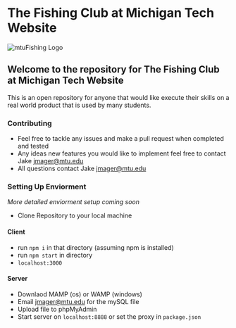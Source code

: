 # The Fishing Club at Michigan Tech Website
![mtuFishing Logo](http://mtufishing.club/images/logo.png)

## Welcome to the repository for The Fishing Club at Michigan Tech Website
This is an open repository for anyone that would like execute their skills on a real world product that is used by many students. 


### Contributing
- Feel free to tackle any issues and make a pull request when completed and tested
- Any ideas new features you would like to implement feel free to contact Jake jmager@mtu.edu
- All questions contact Jake jmager@mtu.edu


### Setting Up Enviorment
*More detailed enviorment setup coming soon*

- Clone Repository to your local machine
#### Client
- run `npm i` in that directory (assuming npm is installed) 
- run `npm start` in directory
- `localhost:3000`
#### Server
- Downlaod MAMP (os) or WAMP (windows)
- Email jmager@mtu.edu for the mySQL file
- Upload file to phpMyAdmin
- Start server on `localhost:8888` or set the proxy in `package.json`
